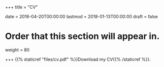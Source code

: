 +++
title = "CV"

date = 2016-04-20T00:00:00
lastmod = 2018-01-13T00:00:00
draft = false

# Order that this section will appear in.
weight = 80

+++
{{% staticref "files/cv.pdf" %}}Download my CV{{% /staticref %}}.
